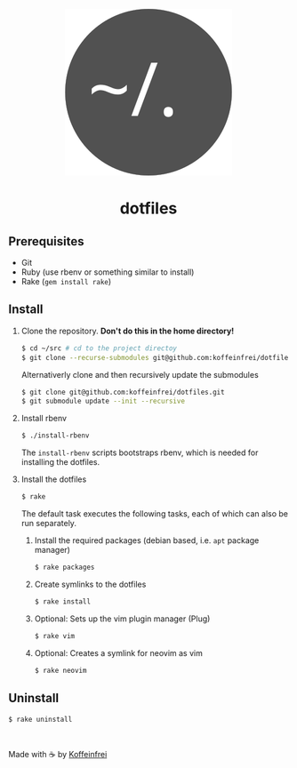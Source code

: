 <div align="center">

![Dotfiles logo](logo.svg)

</div>
<h1 align="center">dotfiles</h1>


## Prerequisites

* Git
* Ruby (use rbenv or something similar to install)
* Rake (`gem install rake`)

## Install

1. Clone the repository. **Don't do this in the home directory!**

    ```bash
    $ cd ~/src # cd to the project directoy
    $ git clone --recurse-submodules git@github.com:koffeinfrei/dotfiles.git
    ```

    Alternativerly clone and then recursively update the submodules

    ```bash
    $ git clone git@github.com:koffeinfrei/dotfiles.git
    $ git submodule update --init --recursive
    ```

1. Install rbenv
    ```bash
    $ ./install-rbenv
    ```

    The `install-rbenv` scripts bootstraps rbenv, which is needed for installing the
    dotfiles.

1. Install the dotfiles

    ```bash
    $ rake
    ```

    The default task executes the following tasks, each of which can also be run separately.

    1. Install the required packages (debian based, i.e. `apt` package manager)

        ```bash
        $ rake packages
        ```

    1. Create symlinks to the dotfiles

        ```bash
        $ rake install
        ```

    1. Optional: Sets up the vim plugin manager (Plug)

        ```bash
        $ rake vim
        ```

    1. Optional: Creates a symlink for neovim as vim

        ```bash
        $ rake neovim
        ```

## Uninstall

```bash
$ rake uninstall
```

<br>

Made with ☕️  by [Koffeinfrei](https://github.com/koffeinfrei)
